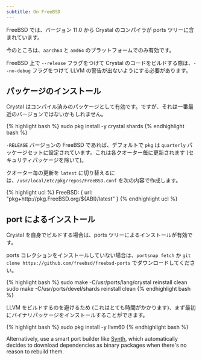 ```yaml
---
subtitle: On FreeBSD
---
```


FreeBSD では、バージョン 11.0 から Crystal のコンパイラが ports ツリーに含まれています。

今のところは、`aarch64` と `amd64` のプラットフォームでのみ有効です。

FreeBSD 上で `--release` フラグをつけて Crystal のコードをビルドする際は、`--no-debug` フラグをつけて LLVM の警告が出ないようにする必要があります。

## パッケージのインストール

Crystal はコンパイル済みのパッケージとして有効です。ですが、それは一番最近のバージョンではないかもしれません。


<div class="code_section">
{% highlight bash %}
sudo pkg install -y crystal shards
{% endhighlight bash %}
</div>

`-RELEASE` バージョンの FreeBSD であれば、デフォルトで `pkg` は `quarterly` パッケージセットに設定されています。これは各クオーター毎に更新されます (セキュリティパッケージを除いて)。

クオーター毎の更新を `latest` に切り替えるには、`/usr/local/etc/pkg/repos/FreeBSD.conf` を次の内容で作成します。


<div class="code_section">
{% highlight ucl %}
FreeBSD: {
  url: "pkg+http://pkg.FreeBSD.org/${ABI}/latest"
}
{% endhighlight ucl %}
</div>

## port によるインストール

Crystal を自身でビルドする場合は、ports ツリーによるインストールが有効です。

ports コレクションをインストールしていない場合は、`portsnap fetch` か `git clone https://github.com/freebsd/freebsd-ports` でダウンロードしてください。

<div class="code_section">
{% highlight bash %}
sudo make -C/usr/ports/lang/crystal reinstall clean
sudo make -C/usr/ports/devel/shards reinstall clean
{% endhighlight bash %}
</div>

LLVM をビルドするのを避けるため (これはとても時間がかかります)、まず最初にバイナリパッケージをインストールすることができます。

<div class="code_section">
{% highlight bash %}
sudo pkg install -y llvm60
{% endhighlight bash %}
</div>

Alternatively, use a smart port builder like [Synth](https://github.com/jrmarino/synth), which automatically decides to download dependencies as binary packages when there's no reason to rebuild them.
